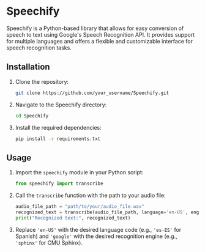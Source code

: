 # Speechify

Speechify is a Python-based library that allows for easy conversion of speech to text using Google's Speech Recognition API. It provides support for multiple languages and offers a flexible and customizable interface for speech recognition tasks.

## Installation

1. Clone the repository:

    ```bash
    git clone https://github.com/your_username/Speechify.git
    ```

2. Navigate to the Speechify directory:

    ```bash
    cd Speechify
    ```

3. Install the required dependencies:

    ```bash
    pip install -r requirements.txt
    ```

## Usage

1. Import the `speechify` module in your Python script:

    ```python
    from speechify import transcribe
    ```

2. Call the `transcribe` function with the path to your audio file:

    ```python
    audio_file_path = "path/to/your/audio_file.wav"
    recognized_text = transcribe(audio_file_path, language='en-US', engine='google')
    print("Recognized text:", recognized_text)
    ```
3. Replace `'en-US'` with the desired language code (e.g., `'es-ES'` for Spanish) and `'google'` with the desired recognition engine (e.g., `'sphinx'` for CMU Sphinx).
